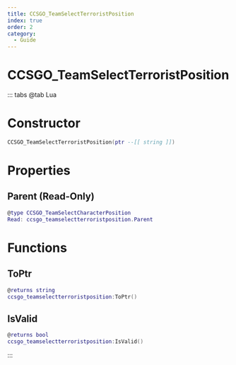 ```yaml
---
title: CCSGO_TeamSelectTerroristPosition
index: true
order: 2
category:
  - Guide
---
```


# CCSGO_TeamSelectTerroristPosition

::: tabs
@tab Lua
# Constructor
```lua
CCSGO_TeamSelectTerroristPosition(ptr --[[ string ]])
```
# Properties
## Parent (Read-Only)
```lua
@type CCSGO_TeamSelectCharacterPosition
Read: ccsgo_teamselectterroristposition.Parent
```
# Functions
## ToPtr
```lua
@returns string
ccsgo_teamselectterroristposition:ToPtr()
```
## IsValid
```lua
@returns bool
ccsgo_teamselectterroristposition:IsValid()
```

:::